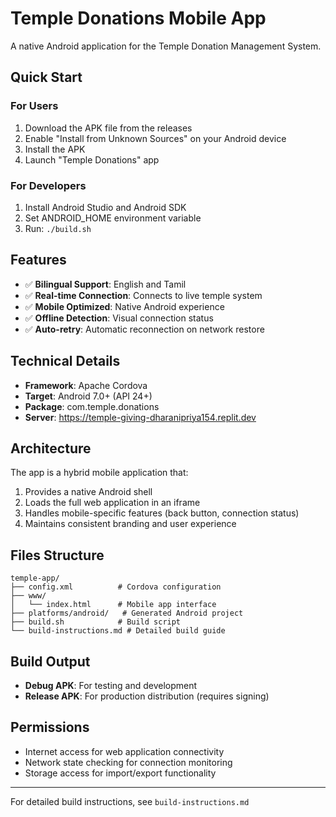 # Temple Donations Mobile App

A native Android application for the Temple Donation Management System.

## Quick Start

### For Users
1. Download the APK file from the releases
2. Enable "Install from Unknown Sources" on your Android device
3. Install the APK
4. Launch "Temple Donations" app

### For Developers
1. Install Android Studio and Android SDK
2. Set ANDROID_HOME environment variable
3. Run: `./build.sh`

## Features
- ✅ **Bilingual Support**: English and Tamil
- ✅ **Real-time Connection**: Connects to live temple system
- ✅ **Mobile Optimized**: Native Android experience
- ✅ **Offline Detection**: Visual connection status
- ✅ **Auto-retry**: Automatic reconnection on network restore

## Technical Details
- **Framework**: Apache Cordova
- **Target**: Android 7.0+ (API 24+)
- **Package**: com.temple.donations
- **Server**: https://temple-giving-dharanipriya154.replit.dev

## Architecture
The app is a hybrid mobile application that:
1. Provides a native Android shell
2. Loads the full web application in an iframe
3. Handles mobile-specific features (back button, connection status)
4. Maintains consistent branding and user experience

## Files Structure
```
temple-app/
├── config.xml          # Cordova configuration
├── www/
│   └── index.html      # Mobile app interface
├── platforms/android/   # Generated Android project
├── build.sh            # Build script
└── build-instructions.md # Detailed build guide
```

## Build Output
- **Debug APK**: For testing and development
- **Release APK**: For production distribution (requires signing)

## Permissions
- Internet access for web application connectivity
- Network state checking for connection monitoring
- Storage access for import/export functionality

---

For detailed build instructions, see `build-instructions.md`